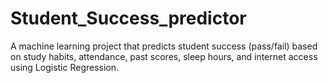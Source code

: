 # Student_Success_predictor
A machine learning project that predicts student success (pass/fail) based on study habits, attendance, past scores, sleep hours, and internet access using Logistic Regression.
